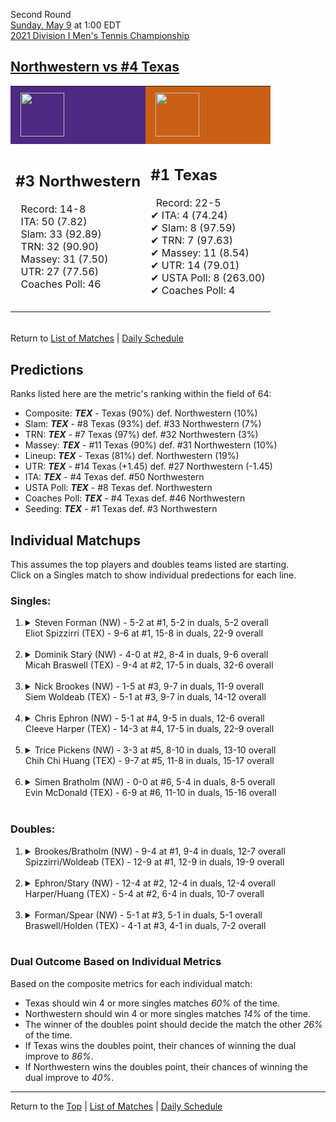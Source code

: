 Second Round[](#top)<a name="top"></a>  
[Sunday, May 9](../../schedule/05-09.md) at 1:00 EDT  
[2021 Division I Men's Tennis Championship](../index.md)  
## [Northwestern vs #4 Texas](https://www.ncaa.com/game/5833409)  

<table><tr style="background-color: #d9d9d9 !important"><td style="background-color: #4E2A84 !important"><img src="https://www.ncaa.com/sites/default/files/images/logos/schools/n/northwestern.70.png" width="70" height="70" style="padding: 8px;" /></td><td style="background-color: #CB6015 !important"><img src="https://www.ncaa.com/sites/default/files/images/logos/schools/t/texas.70.png" width="70" height="70" style="padding: 8px;" /></td></tr><tr>
<td>  

<h2>#3 Northwestern</h2>  
&nbsp; Record: 14-8<br>  
&nbsp; ITA: 50 (7.82)<br>  
&nbsp; Slam: 33 (92.89)<br>  
&nbsp; TRN: 32 (90.90)<br>  
&nbsp; Massey: 31 (7.50)<br>  
&nbsp; UTR: 27 (77.56)<br>  
&nbsp; Coaches Poll: 46<br>  
<br>  

</td>
<td>  

<h2>#1 Texas</h2>  
&nbsp; Record: 22-5<br>  
&#10004; ITA: 4 (74.24)<br>  
&#10004; Slam: 8 (97.59)<br>  
&#10004; TRN: 7 (97.63)<br>  
&#10004; Massey: 11 (8.54)<br>  
&#10004; UTR: 14 (79.01)<br>  
&#10004; USTA Poll: 8 (263.00)<br>  
&#10004; Coaches Poll: 4<br>  
<br>  

</td>
</tr></table>  


<br>Return to [List of Matches](../index.md) &#124; [Daily Schedule](../../schedule/05-09.md)

## Predictions  

Ranks listed here are the metric's ranking within the field of 64:  
- Composite: ***TEX*** - Texas (90%) def. Northwestern (10%)  
- Slam: ***TEX*** - #8 Texas (93%) def. #33 Northwestern (7%)  
- TRN: ***TEX*** - #7 Texas (97%) def. #32 Northwestern (3%)  
- Massey: ***TEX*** - #11 Texas (90%) def. #31 Northwestern (10%)  
- Lineup: ***TEX*** - Texas (81%) def. Northwestern (19%)  
- UTR: ***TEX*** - #14 Texas (+1.45) def. #27 Northwestern (-1.45)  
- ITA: ***TEX*** - #4 Texas def. #50 Northwestern  
- USTA Poll: ***TEX*** - #8 Texas def. Northwestern  
- Coaches Poll: ***TEX*** - #4 Texas def. #46 Northwestern  
- Seeding: ***TEX*** - #1 Texas def. #3 Northwestern  

## Individual Matchups  
This assumes the top players and doubles teams listed are starting.  
Click on a Singles match to show individual predections for each line.  

### Singles:  

<ol>
<li><details>
<summary markdown="span">Steven Forman (NW) - 5-2 at #1, 5-2 in duals, 5-2 overall<br>Eliot Spizzirri (TEX) - 9-6 at #1, 15-8 in duals, 22-9 overall</summary>
<h4>Predictions</h4><ul>
<li>Composite: <b><i>TEX</i></b> - Spizzirri (54%) def. Forman (46%)</li>  
<li>Slam: <b><i>NW</i></b> - Forman (51%) def. Spizzirri (49%)</li>  
<li>TRN: <b><i>NW</i></b> - Forman (57%) def. Spizzirri (43%)</li>  
<li>Massey: <b><i>TEX</i></b> - Spizzirri (59%) def. Forman (41%)</li>  
<li>UTR: <b><i>TEX</i></b> - Spizzirri (67%) def. Forman (33%)</li>  
<li>ITA: <b><i>TEX</i></b> - Spizzirri (28.17) def. Forman (2.23)</li>  
</ul>
</details>&nbsp;</li>
<li><details>
<summary markdown="span">Dominik Starý (NW) - 4-0 at #2, 8-4 in duals, 9-6 overall<br>Micah Braswell (TEX) - 9-4 at #2, 17-5 in duals, 32-6 overall</summary>
<h4>Predictions</h4><ul>
<li>Composite: <b><i>TEX</i></b> - Braswell (72%) def. Starý (28%)</li>  
<li>Slam: <b><i>TEX</i></b> - Braswell (57%) def. Starý (43%)</li>  
<li>TRN: <b><i>TEX</i></b> - Braswell (78%) def. Starý (22%)</li>  
<li>Massey: <b><i>TEX</i></b> - Braswell (67%) def. Starý (33%)</li>  
<li>UTR: <b><i>TEX</i></b> - Braswell (87%) def. Starý (13%)</li>  
<li>ITA: <b><i>TEX</i></b> - Braswell (20.88) def. Starý (2.05)</li>  
</ul>
</details>&nbsp;</li>
<li><details>
<summary markdown="span">Nick Brookes (NW) - 1-5 at #3, 9-7 in duals, 11-9 overall<br>Siem Woldeab (TEX) - 5-1 at #3, 9-7 in duals, 14-12 overall</summary>
<h4>Predictions</h4><ul>
<li>Composite: <b><i>TEX</i></b> - Woldeab (75%) def. Brookes (25%)</li>  
<li>Slam: <b><i>TEX</i></b> - Woldeab (74%) def. Brookes (26%)</li>  
<li>TRN: <b><i>TEX</i></b> - Woldeab (81%) def. Brookes (19%)</li>  
<li>Massey: <b><i>TEX</i></b> - Woldeab (72%) def. Brookes (28%)</li>  
<li>UTR: <b><i>TEX</i></b> - Woldeab (74%) def. Brookes (26%)</li>  
<li>ITA: <b><i>TEX</i></b> - Woldeab (9.31) def. Brookes (1.58)</li>  
</ul>
</details>&nbsp;</li>
<li><details>
<summary markdown="span">Chris Ephron (NW) - 5-1 at #4, 9-5 in duals, 12-6 overall<br>Cleeve Harper (TEX) - 14-3 at #4, 17-5 in duals, 22-9 overall</summary>
<h4>Predictions</h4><ul>
<li>Composite: <b><i>TEX</i></b> - Harper (75%) def. Ephron (25%)</li>  
<li>Slam: <b><i>TEX</i></b> - Harper (62%) def. Ephron (38%)</li>  
<li>TRN: <b><i>TEX</i></b> - Harper (81%) def. Ephron (19%)</li>  
<li>Massey: <b><i>TEX</i></b> - Harper (76%) def. Ephron (24%)</li>  
<li>UTR: <b><i>TEX</i></b> - Harper (82%) def. Ephron (18%)</li>  
<li>ITA: <b><i>TEX</i></b> - Harper (5.83) def. Ephron (2.01)</li>  
</ul>
</details>&nbsp;</li>
<li><details>
<summary markdown="span">Trice Pickens (NW) - 3-3 at #5, 8-10 in duals, 13-10 overall<br>Chih Chi Huang (TEX) - 9-7 at #5, 11-8 in duals, 15-17 overall</summary>
<h4>Predictions</h4><ul>
<li>Composite: <b><i>TEX</i></b> - Huang (58%) def. Pickens (42%)</li>  
<li>Slam: <b><i>NW</i></b> - Pickens (60%) def. Huang (40%)</li>  
<li>TRN: <b><i>TEX</i></b> - Huang (50%) def. Pickens (50%)</li>  
<li>Massey: <b><i>TEX</i></b> - Huang (66%) def. Pickens (34%)</li>  
<li>UTR: <b><i>TEX</i></b> - Huang (77%) def. Pickens (23%)</li>  
<li>ITA: <b><i>TEX</i></b> - # Huang def. Pickens (1.58)</li>  
</ul>
</details>&nbsp;</li>
<li><details>
<summary markdown="span">Simen Bratholm (NW) - 0-0 at #6, 5-4 in duals, 8-5 overall<br>Evin McDonald (TEX) - 6-9 at #6, 11-10 in duals, 15-16 overall</summary>
<h4>Predictions</h4><ul>
<li>Composite: <b><i>NW</i></b> - Bratholm (61%) def. McDonald (39%)</li>  
<li>Slam: <b><i>NW</i></b> - Bratholm (67%) def. McDonald (33%)</li>  
<li>TRN: <b><i>NW</i></b> - Bratholm (67%) def. McDonald (33%)</li>  
<li>Massey: <b><i>NW</i></b> - Bratholm (64%) def. McDonald (36%)</li>  
<li>UTR: <b><i>TEX</i></b> - McDonald (55%) def. Bratholm (45%)</li>  
<li>ITA: <b><i>TEX</i></b> - # McDonald def. Bratholm (2.06)</li>  
</ul>
</details>&nbsp;</li>
</ol>

### Doubles:  

<ol>
<li><details>
<summary markdown="span">Brookes/Bratholm (NW) - 9-4 at #1, 9-4 in duals, 12-7 overall<br>Spizzirri/Woldeab (TEX) - 12-9 at #1, 12-9 in duals, 19-9 overall</summary>
<br>Sorry, we don't have any metrics for this match
</details>&nbsp;</li>
<li><details>
<summary markdown="span">Ephron/Stary (NW) - 12-4 at #2, 12-4 in duals, 12-4 overall<br>Harper/Huang (TEX) - 5-4 at #2, 6-4 in duals, 10-7 overall</summary>
<br>Sorry, we don't have any metrics for this match
</details>&nbsp;</li>
<li><details>
<summary markdown="span">Forman/Spear (NW) - 5-1 at #3, 5-1 in duals, 5-1 overall<br>Braswell/Holden (TEX) - 4-1 at #3, 4-1 in duals, 7-2 overall</summary>
<br>Sorry, we don't have any metrics for this match
</details>&nbsp;</li>
</ol>

### Dual Outcome Based on Individual Metrics  
  
Based on the composite metrics for each individual match:  
- Texas should win 4 or more singles matches *60%* of the time.  
- Northwestern should win 4 or more singles matches *14%* of the time.  
- The winner of the doubles point should decide the match the other *26%* of the time.  
- If Texas wins the doubles point, their chances of winning the dual improve to *86%*.  
- If Northwestern wins the doubles point, their chances of winning the dual improve to *40%*.  
  
------

Return to the [Top](#top) &#124; [List of Matches](../index.md) &#124; [Daily Schedule](../../schedule/05-09.md)  

